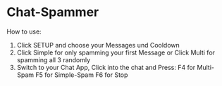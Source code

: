 # Chat-Spammer
How to use:
1. Click SETUP and choose your Messages und Cooldown
2. Click Simple for only spamming your first Message or Click Multi for spamming all 3 randomly
3. Switch to your Chat App, Click into the chat and Press:
  F4 for Multi-Spam
  F5 for Simple-Spam
  F6 for Stop
